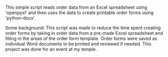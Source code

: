 This simple script reads order data from an Excel spreadsheet using 'openpyxl' and then uses the data to create printable order forms using 'python-docx'.

Some background:
This script was made to reduce the time spent creating order forms by taking in order data from a pre-made Excel spreadsheet and filling in the areas of the order form template. Order forms were saved as individual Word documents to be printed and reviewed if needed. This project was done for an event at my temple.
